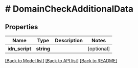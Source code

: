 # # DomainCheckAdditionalData

## Properties

Name | Type | Description | Notes
------------ | ------------- | ------------- | -------------
**idn_script** | **string** |  | [optional]

[[Back to Model list]](../../README.md#models) [[Back to API list]](../../README.md#endpoints) [[Back to README]](../../README.md)

